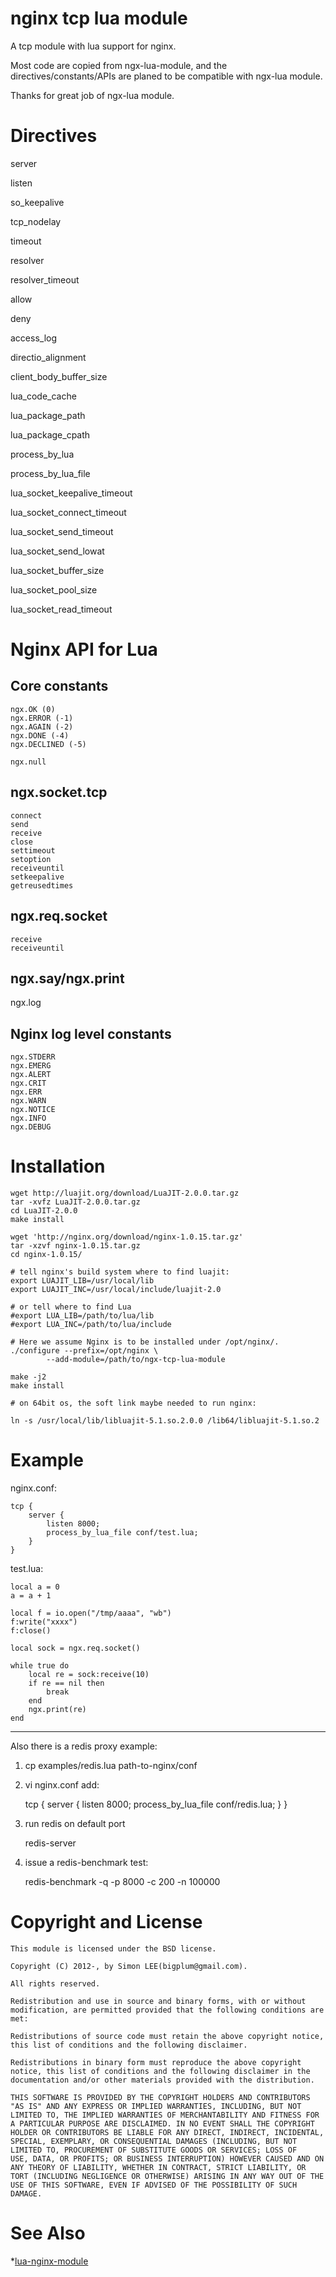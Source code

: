 nginx tcp lua module
=============
A tcp module with lua support for nginx.

Most code are copied from ngx-lua-module, and the directives/constants/APIs are 
planed to be compatible with ngx-lua module. 

Thanks for great job of ngx-lua module.

Directives
============

server

listen

so_keepalive

tcp_nodelay

timeout

resolver

resolver_timeout

allow

deny

access_log

directio_alignment

client_body_buffer_size

lua_code_cache

lua_package_path

lua_package_cpath

process_by_lua

process_by_lua_file

lua_socket_keepalive_timeout

lua_socket_connect_timeout

lua_socket_send_timeout

lua_socket_send_lowat

lua_socket_buffer_size

lua_socket_pool_size

lua_socket_read_timeout


Nginx API for Lua
============

Core constants
------------

    ngx.OK (0)
    ngx.ERROR (-1)
    ngx.AGAIN (-2)
    ngx.DONE (-4)
    ngx.DECLINED (-5)

    ngx.null


ngx.socket.tcp
------------

    connect
    send
    receive
    close
    settimeout
    setoption
    receiveuntil
    setkeepalive
    getreusedtimes

ngx.req.socket
------------

    receive
    receiveuntil

ngx.say/ngx.print
------------

ngx.log

Nginx log level constants
------------

    ngx.STDERR
    ngx.EMERG
    ngx.ALERT
    ngx.CRIT
    ngx.ERR
    ngx.WARN
    ngx.NOTICE
    ngx.INFO
    ngx.DEBUG

Installation
============

    wget http://luajit.org/download/LuaJIT-2.0.0.tar.gz
    tar -xvfz LuaJIT-2.0.0.tar.gz
    cd LuaJIT-2.0.0
    make install

    wget 'http://nginx.org/download/nginx-1.0.15.tar.gz'
    tar -xzvf nginx-1.0.15.tar.gz
    cd nginx-1.0.15/

    # tell nginx's build system where to find luajit:
    export LUAJIT_LIB=/usr/local/lib
    export LUAJIT_INC=/usr/local/include/luajit-2.0

    # or tell where to find Lua
    #export LUA_LIB=/path/to/lua/lib
    #export LUA_INC=/path/to/lua/include

    # Here we assume Nginx is to be installed under /opt/nginx/.
    ./configure --prefix=/opt/nginx \
            --add-module=/path/to/ngx-tcp-lua-module

    make -j2
    make install

    # on 64bit os, the soft link maybe needed to run nginx:

    ln -s /usr/local/lib/libluajit-5.1.so.2.0.0 /lib64/libluajit-5.1.so.2

Example
============

nginx.conf:

    tcp {
        server {
            listen 8000;
            process_by_lua_file conf/test.lua;
        }
    }

test.lua:

    local a = 0
    a = a + 1

    local f = io.open("/tmp/aaaa", "wb")
    f:write("xxxx")
    f:close()

    local sock = ngx.req.socket()

    while true do
        local re = sock:receive(10)
        if re == nil then
            break
        end
        ngx.print(re)
    end

------------

Also there is a redis proxy example:

1. cp examples/redis.lua path-to-nginx/conf
2. vi nginx.conf add:

     tcp {
         server {
             listen 8000;
             process_by_lua_file conf/redis.lua;
         }
     }

3. run redis on default port
    
    redis-server

4. issue a redis-benchmark test:

    redis-benchmark -q -p 8000 -c 200 -n 100000 

Copyright and License
===========

    This module is licensed under the BSD license.

    Copyright (C) 2012-, by Simon LEE(bigplum@gmail.com).

    All rights reserved.

    Redistribution and use in source and binary forms, with or without modification, are permitted provided that the following conditions are met:

    Redistributions of source code must retain the above copyright notice, this list of conditions and the following disclaimer.

    Redistributions in binary form must reproduce the above copyright notice, this list of conditions and the following disclaimer in the documentation and/or other materials provided with the distribution.

    THIS SOFTWARE IS PROVIDED BY THE COPYRIGHT HOLDERS AND CONTRIBUTORS "AS IS" AND ANY EXPRESS OR IMPLIED WARRANTIES, INCLUDING, BUT NOT LIMITED TO, THE IMPLIED WARRANTIES OF MERCHANTABILITY AND FITNESS FOR A PARTICULAR PURPOSE ARE DISCLAIMED. IN NO EVENT SHALL THE COPYRIGHT HOLDER OR CONTRIBUTORS BE LIABLE FOR ANY DIRECT, INDIRECT, INCIDENTAL, SPECIAL, EXEMPLARY, OR CONSEQUENTIAL DAMAGES (INCLUDING, BUT NOT LIMITED TO, PROCUREMENT OF SUBSTITUTE GOODS OR SERVICES; LOSS OF
    USE, DATA, OR PROFITS; OR BUSINESS INTERRUPTION) HOWEVER CAUSED AND ON ANY THEORY OF LIABILITY, WHETHER IN CONTRACT, STRICT LIABILITY, OR TORT (INCLUDING NEGLIGENCE OR OTHERWISE) ARISING IN ANY WAY OUT OF THE USE OF THIS SOFTWARE, EVEN IF ADVISED OF THE POSSIBILITY OF SUCH DAMAGE.

See Also
============

*[lua-nginx-module](https://github.com/chaoslawful/lua-nginx-module)

